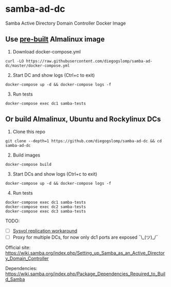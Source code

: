 # samba-ad-dc

Samba Active Directory Domain Controller Docker Image

## Use [pre-built](https://hub.docker.com/r/diegogslomp/samba-ad-dc) Almalinux image

1. Download docker-compose.yml
```
curl -LO https://raw.githubusercontent.com/diegogslomp/samba-ad-dc/master/docker-compose.yml
```

2. Start DC and show logs (Ctrl+c to exit)
```
docker-compose up -d && docker-compose logs -f
```

3. Run tests
```
docker-compose exec dc1 samba-tests
```

## Or build Almalinux, Ubuntu and Rockylinux DCs

1. Clone this repo
```
git clone --depth=1 https://github.com/diegogslomp/samba-ad-dc && cd samba-ad-dc
```

2. Build images
```
docker-compose build
```

3. Start DCs and show logs (Ctrl+c to exit)
```
docker-compose up -d && docker-compose logs -f
```

4. Run tests
```
docker-compose exec dc1 samba-tests
docker-compose exec dc2 samba-tests
docker-compose exec dc3 samba-tests
```

TODO: 

  - [ ] [Sysvol replication workaround](https://wiki.samba.org/index.php/Rsync_based_SysVol_replication_workaround)
  - [ ] Proxy for multiple DCs, for now only dc1 ports are exposed ¯\\\_(ツ)_/¯
  
Official site: https://wiki.samba.org/index.php/Setting_up_Samba_as_an_Active_Directory_Domain_Controller

Dependencies: https://wiki.samba.org/index.php/Package_Dependencies_Required_to_Build_Samba
